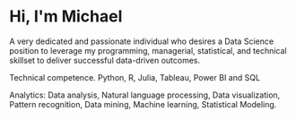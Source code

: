 # Hi, I'm Michael

A very dedicated and passionate individual who desires a Data Science position to leverage my programming, managerial, statistical, and technical skillset to deliver successful data-driven outcomes.

Technical competence. 
Python, R, Julia, Tableau, Power BI and SQL

Analytics: Data analysis, Natural language processing, Data visualization, Pattern recognition, Data mining, Machine learning, Statistical Modeling.
